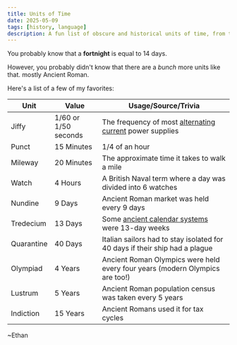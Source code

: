 ```yaml
---
title: Units of Time
date: 2025-05-09
tags: [history, language]
description: A fun list of obscure and historical units of time, from the jiffy to the lustrum.
---
```


You probably know that a **fortnight** is equal to 14 days.

However, you probably didn't know that there are a *bunch* more units like that. mostly Ancient Roman.

Here's a list of a few of my favorites:

| Unit       | Value                | Usage/Source/Trivia                                                                 |
|------------|----------------------|------------------------------------------------------------------------------------|
| Jiffy      | 1/60 or 1/50 seconds | The frequency of most [alternating current](https://en.wikipedia.org/wiki/Alternating_current) power supplies |
| Punct      | 15 Minutes           | 1/4 of an hour                                                                      |
| Mileway    | 20 Minutes           | The approximate time it takes to walk a mile                                        |
| Watch      | 4 Hours              | A British Naval term where a day was divided into 6 watches                         |
| Nundine    | 9 Days               | Ancient Roman market was held every 9 days                                          |
| Tredecium  | 13 Days              | Some [ancient calendar systems](https://en.wikipedia.org/wiki/Trecena) were 13-day weeks |
| Quarantine | 40 Days              | Italian sailors had to stay isolated for 40 days if their ship had a plague         |
| Olympiad   | 4 Years              | Ancient Roman Olympics were held every four years (modern Olympics are too!)         |
| Lustrum    | 5 Years              | Ancient Roman population census was taken every 5 years                             |
| Indiction  | 15 Years             | Ancient Romans used it for tax cycles                                               |

~Ethan
